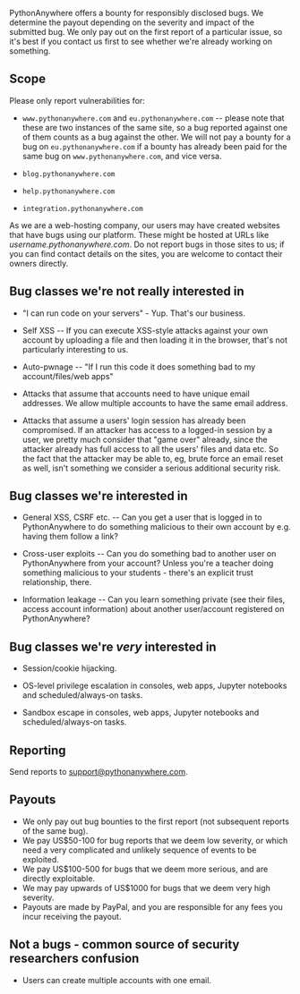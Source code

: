 
<!--
.. title: Bug Bounty
.. slug: BugBounty
.. date: 2016-11-28
.. tags:
.. category:
.. link:
.. description:
.. type: text
-->


PythonAnywhere offers a bounty for responsibly disclosed bugs. We determine the
payout depending on the severity and impact of the submitted bug. We only pay
out on the first report of a particular issue, so it's best if you contact us
first to see whether we're already working on something.


## Scope

Please only report vulnerabilities for:

* `www.pythonanywhere.com` and `eu.pythonanywhere.com` -- please note that these
  are two instances of the same site, so a bug reported against one of them counts
  as a bug against the other.  We will not pay a bounty for a bug on `eu.pythonanywhere.com`
  if a bounty has already been paid for the same bug on `www.pythonanywhere.com`,
  and vice versa.

* `blog.pythonanywhere.com`

* `help.pythonanywhere.com`

* `integration.pythonanywhere.com`

As we are a web-hosting company, our users may have created websites that have bugs using our platform.
These might be hosted at URLs like *username.pythonanywhere.com*.
Do not report bugs in those sites to us;  if you can find contact details on the sites, you
are welcome to contact their owners directly.


## Bug classes we're not really interested in

* "I can run code on your servers" - Yup. That's our business.

* Self XSS -- If you can execute XSS-style attacks against your own account by
  uploading a file and then loading it in the browser, that's not particularly
  interesting to us.

* Auto-pwnage -- "If I run this code it does something bad to my
  account/files/web apps"

* Attacks that assume that accounts need to have unique email addresses. We
  allow multiple accounts to have the same email address.

* Attacks that assume a users' login session has already been compromised.  If an attacker has
  access to a logged-in session by a user, we pretty much consider that "game over" already,
  since the attacker already has full access to all the users' files and data etc.
  So the fact that the attacker may be able to, eg, brute force an email reset
  as well, isn't something we consider a serious additional security risk.



## Bug classes we're interested in

* General XSS, CSRF etc. -- Can you get a user that is logged in to PythonAnywhere to do
  something malicious to their own account by e.g. having them follow a link?

* Cross-user exploits -- Can you do something bad to another user on PythonAnywhere
  from your account? Unless you're a teacher doing something malicious to your
  students - there's an explicit trust relationship, there.

* Information leakage -- Can you learn something private (see their files,
  access account information) about another user/account registered on
  PythonAnywhere?


## Bug classes we're *very* interested in

* Session/cookie hijacking.

* OS-level privilege escalation in consoles, web apps, Jupyter notebooks and scheduled/always-on tasks.

* Sandbox escape in consoles, web apps, Jupyter notebooks and scheduled/always-on tasks.



## Reporting

Send reports to [support@pythonanywhere.com](mailto:support@pythonanywhere.com).


## Payouts

* We only pay out bug bounties to the first report (not subsequent reports of the same bug).
* We pay US$50-100 for bug reports that we deem low severity, or which need a very
  complicated and unlikely sequence of events to be exploited.
* We pay US$100-500 for bugs that we deem more serious, and are directly exploitable.
* We may pay upwards of US$1000 for bugs that we deem very high severity.
* Payouts are made by PayPal, and you are responsible for any fees you incur receiving the payout.

## Not a bugs - common source of security researchers confusion

* Users can create multiple accounts with one email.
